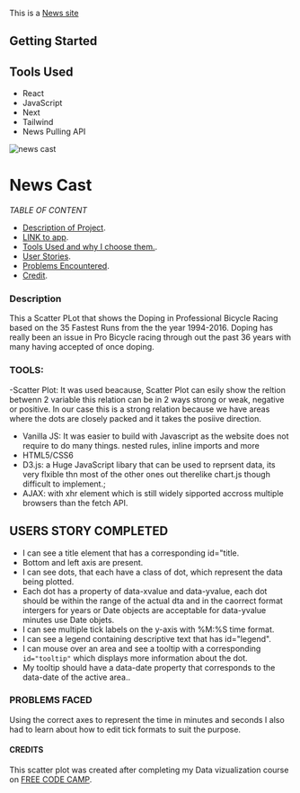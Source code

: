 This is a [News site](https://vercel.com/yagi91/news-cast2)

## Getting Started
## Tools Used

- React
- JavaScript
- Next
- Tailwind
- News Pulling API

![news cast](https://user-images.githubusercontent.com/84844806/220809133-9111dbb7-937f-4921-94f3-0858bae3620c.PNG)


# News Cast

*TABLE OF CONTENT*
- [Description of Project](#description).
- [LINK to app](https://yagi91.github.io/pomodoro-clock/).
- [Tools Used and why I choose them.](#tools).
- [User Stories](#users-story-completed-and-added-functionality-of-the-clock).
- [Problems Encountered](#problems-faced).
- [Credit](#credits).

### Description
This a Scatter PLot that shows the Doping in Professional Bicycle Racing based on the 35 Fastest Runs from the the year 1994-2016. Doping has really been an issue in Pro Bicycle racing through out the past 36 years with many having accepted of once doping.


### TOOLS:
-Scatter Plot: It was used beacause, Scatter Plot can esily show the reltion betwenn 2 variable this relation can be in 2 ways strong or weak, negative or positive. In our case this is a strong relation because we have areas where the dots are closely packed and it takes the posiive direction. 
- Vanilla JS: It was easier to build with Javascript as the website does not require to do many things.
    nested rules, inline imports and more
- HTML5/CSS6
- D3.js: a Huge JavaScript libary that can be used to reprsent data, its very flxible thn most of the other ones out therelike chart.js though difficult to implement.;
- AJAX: with xhr element which is still widely sipported accross multiple browsers than the fetch API.
## USERS STORY COMPLETED
- I can see a title element that has a corresponding id="title.
- Bottom and left axis are present.
- I can see dots, that each have a class of dot, which represent the data being plotted.
- Each dot has a property of data-xvalue and data-yvalue, each dot should be within the range of the actual dta and in the caorrect format intergers for years or Date objects are acceptable for data-yvalue minutes use Date objets.
- I can see multiple tick labels on the y-axis with %M:%S time format.
- I can see a legend containing descriptive text that has id="legend".
- I can mouse over an area and see a tooltip with a corresponding `id="tooltip"` which displays more information about the dot.
- My tooltip should have a data-date property that corresponds to the data-date of the active area..

### PROBLEMS FACED
Using the correct axes to represent the time in minutes and seconds I also had to learn about how to edit tick formats to suit the purpose.

#### CREDITS
This scatter plot was created after completing my Data vizualization course on [FREE CODE CAMP](https://www.freecodecamp.org/).
